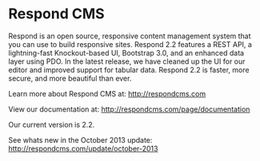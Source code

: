 Respond CMS
===========

Respond is an open source, responsive content management system that you can use to build responsive sites. Respond 2.2 features a REST API, a lightning-fast Knockout-based UI, Bootstrap 3.0, and an enhanced data layer using PDO. In the latest release, we have cleaned up the UI for our editor and improved support for tabular data. Respond 2.2 is faster, more secure, and more beautiful than ever.

Learn more about Respond CMS at: http://respondcms.com

View our documentation at: http://respondcms.com/page/documentation

Our current version is 2.2.

See whats new in the October 2013 update:  http://respondcms.com/update/october-2013
